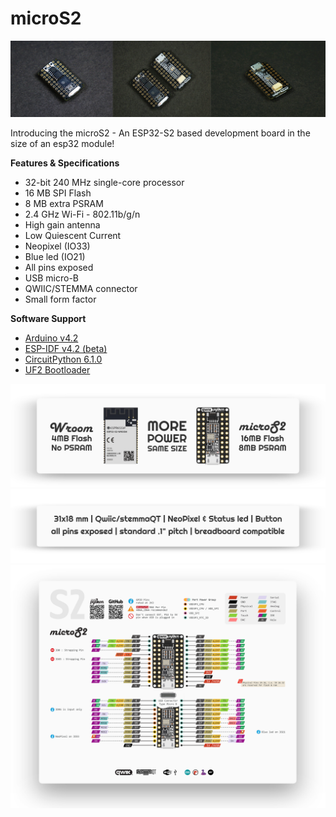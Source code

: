 # microS2

![microS2-img](docs/microS2-img.png)

Introducing the microS2 - An ESP32-S2 based development board in the size of an esp32 module!

**Features & Specifications**
 - 32-bit 240 MHz single-core processor
 - 16 MB SPI Flash
 - 8 MB extra PSRAM
 - 2.4 GHz Wi-Fi - 802.11b/g/n
 - High gain antenna
 - Low Quiescent Current
 - Neopixel (IO33)
 - Blue led (IO21)
 - All pins exposed
 - USB micro-B
 - QWIIC/STEMMA connector
 - Small form factor

**Software Support**
- [Arduino v4.2](https://github.com/espressif/arduino-esp32/tree/esp32s2)
- [ESP-IDF v4.2 (beta)](https://github.com/espressif/esp-idf)
- [CircuitPython 6.1.0](https://circuitpython.org/board/microdev_micro_s2/)
- [UF2 Bootloader](https://github.com/adafruit/tinyuf2/tree/master/ports/esp32s2)

![microS2-Wroom](docs/microS2-wroom.png)
![microS2-Features](docs/microS2-features.png)
![microS2-Pinout](docs/microS2-pin-fade.png)
